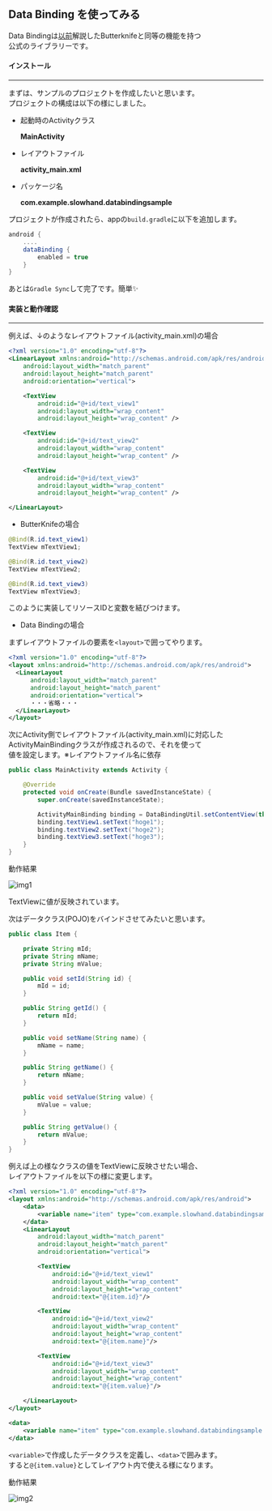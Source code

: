 ## Data Binding を使ってみる

Data Bindingは[以前](http://developabout0309.blogspot.jp/2016/04/butterknife-1.html)解説したButterknifeと同等の機能を持つ<br>
公式のライブラリーです。

#### インストール
****

まずは、サンプルのプロジェクトを作成したいと思います。<br>
プロジェクトの構成は以下の様にしました。

* 起動時のActivityクラス

  **MainActivity**

* レイアウトファイル

  **activity_main.xml**

* パッケージ名

  **com.example.slowhand.databindingsample**

プロジェクトが作成されたら、appの`build.gradle`に以下を追加します。
```gradle
android {
    ....
    dataBinding {
        enabled = true
    }
}
```

あとは`Gradle Sync`して完了です。簡単:sparkles:

#### 実装と動作確認
****

例えば、↓のようなレイアウトファイル(activity_main.xml)の場合
```xml
<?xml version="1.0" encoding="utf-8"?>
<LinearLayout xmlns:android="http://schemas.android.com/apk/res/android"
    android:layout_width="match_parent"
    android:layout_height="match_parent"
    android:orientation="vertical">

    <TextView
        android:id="@+id/text_view1"
        android:layout_width="wrap_content"
        android:layout_height="wrap_content" />

    <TextView
        android:id="@+id/text_view2"
        android:layout_width="wrap_content"
        android:layout_height="wrap_content" />

    <TextView
        android:id="@+id/text_view3"
        android:layout_width="wrap_content"
        android:layout_height="wrap_content" />

</LinearLayout>
```

* ButterKnifeの場合

```java
@Bind(R.id.text_view1)
TextView mTextView1;

@Bind(R.id.text_view2)
TextView mTextView2;

@Bind(R.id.text_view3)
TextView mTextView3;
```

このように実装してリソースIDと変数を結びつけます。

* Data Bindingの場合

まずレイアウトファイルの要素を`<layout>`で囲ってやります。
```xml
<?xml version="1.0" encoding="utf-8"?>
<layout xmlns:android="http://schemas.android.com/apk/res/android">
  <LinearLayout
      android:layout_width="match_parent"
      android:layout_height="match_parent"
      android:orientation="vertical">
      ・・・省略・・・
  </LinearLayout>
</layout>
```

次にActivity側でレイアウトファイル(activity_main.xml)に対応した<br>
ActivityMainBindingクラスが作成されるので、それを使って<br>
値を設定します。※レイアウトファイル名に依存

```java
public class MainActivity extends Activity {

    @Override
    protected void onCreate(Bundle savedInstanceState) {
        super.onCreate(savedInstanceState);

        ActivityMainBinding binding = DataBindingUtil.setContentView(this, R.layout.activity_main);
        binding.textView1.setText("hoge1");
        binding.textView2.setText("hoge2");
        binding.textView3.setText("hoge3");
    }
}
```

動作結果

![img1](http://slowhand0309.github.io/images/blog/android/data_binding/img1.png)

TextViewに値が反映されています。

次はデータクラス(POJO)をバインドさせてみたいと思います。

```java
public class Item {

    private String mId;
    private String mName;
    private String mValue;

    public void setId(String id) {
        mId = id;
    }

    public String getId() {
        return mId;
    }

    public void setName(String name) {
        mName = name;
    }

    public String getName() {
        return mName;
    }

    public void setValue(String value) {
        mValue = value;
    }

    public String getValue() {
        return mValue;
    }
}
```

例えば上の様なクラスの値をTextViewに反映させたい場合、<br>
レイアウトファイルを以下の様に変更します。

```xml
<?xml version="1.0" encoding="utf-8"?>
<layout xmlns:android="http://schemas.android.com/apk/res/android">
    <data>
        <variable name="item" type="com.example.slowhand.databindingsample.Item"/>
    </data>
    <LinearLayout
        android:layout_width="match_parent"
        android:layout_height="match_parent"
        android:orientation="vertical">

        <TextView
            android:id="@+id/text_view1"
            android:layout_width="wrap_content"
            android:layout_height="wrap_content"
            android:text="@{item.id}"/>

        <TextView
            android:id="@+id/text_view2"
            android:layout_width="wrap_content"
            android:layout_height="wrap_content"
            android:text="@{item.name}"/>

        <TextView
            android:id="@+id/text_view3"
            android:layout_width="wrap_content"
            android:layout_height="wrap_content"
            android:text="@{item.value}"/>

    </LinearLayout>
</layout>
```

```xml
<data>
    <variable name="item" type="com.example.slowhand.databindingsample.Item"/>
</data>
```

`<variable>`で作成したデータクラスを定義し、`<data>`で囲みます。<br>
すると`@{item.value}`としてレイアウト内で使える様になります。

動作結果

![img2](http://slowhand0309.github.io/images/blog/android/data_binding/img2.png)
